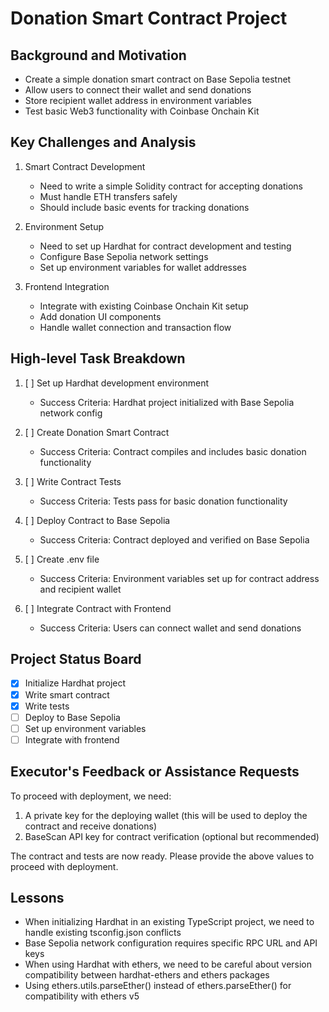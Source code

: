# Donation Smart Contract Project

## Background and Motivation
- Create a simple donation smart contract on Base Sepolia testnet
- Allow users to connect their wallet and send donations
- Store recipient wallet address in environment variables
- Test basic Web3 functionality with Coinbase Onchain Kit

## Key Challenges and Analysis
1. Smart Contract Development
   - Need to write a simple Solidity contract for accepting donations
   - Must handle ETH transfers safely
   - Should include basic events for tracking donations

2. Environment Setup
   - Need to set up Hardhat for contract development and testing
   - Configure Base Sepolia network settings
   - Set up environment variables for wallet addresses

3. Frontend Integration
   - Integrate with existing Coinbase Onchain Kit setup
   - Add donation UI components
   - Handle wallet connection and transaction flow

## High-level Task Breakdown
1. [ ] Set up Hardhat development environment
   - Success Criteria: Hardhat project initialized with Base Sepolia network config

2. [ ] Create Donation Smart Contract
   - Success Criteria: Contract compiles and includes basic donation functionality

3. [ ] Write Contract Tests
   - Success Criteria: Tests pass for basic donation functionality

4. [ ] Deploy Contract to Base Sepolia
   - Success Criteria: Contract deployed and verified on Base Sepolia

5. [ ] Create .env file
   - Success Criteria: Environment variables set up for contract address and recipient wallet

6. [ ] Integrate Contract with Frontend
   - Success Criteria: Users can connect wallet and send donations

## Project Status Board
- [x] Initialize Hardhat project
- [x] Write smart contract
- [x] Write tests
- [ ] Deploy to Base Sepolia
- [ ] Set up environment variables
- [ ] Integrate with frontend

## Executor's Feedback or Assistance Requests
To proceed with deployment, we need:
1. A private key for the deploying wallet (this will be used to deploy the contract and receive donations)
2. BaseScan API key for contract verification (optional but recommended)

The contract and tests are now ready. Please provide the above values to proceed with deployment.

## Lessons
- When initializing Hardhat in an existing TypeScript project, we need to handle existing tsconfig.json conflicts
- Base Sepolia network configuration requires specific RPC URL and API keys
- When using Hardhat with ethers, we need to be careful about version compatibility between hardhat-ethers and ethers packages
- Using ethers.utils.parseEther() instead of ethers.parseEther() for compatibility with ethers v5 